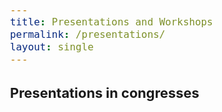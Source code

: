 ```yaml
---
title: Presentations and Workshops
permalink: /presentations/
layout: single
---
```


<style type="text/css">
  body{
  font-size: 14pt;
}
</style>

### Presentations in congresses

